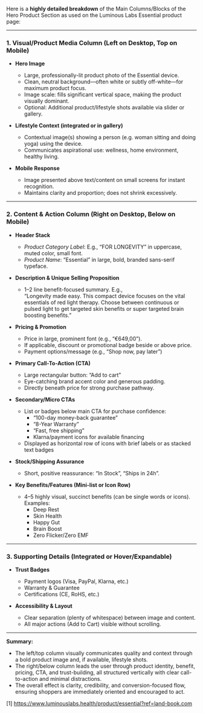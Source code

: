 Here is a **highly detailed breakdown** of the Main Columns/Blocks of the Hero Product Section as used on the Luminous Labs Essential product page:

***

### 1. **Visual/Product Media Column (Left on Desktop, Top on Mobile)**

- **Hero Image**
  - Large, professionally-lit product photo of the Essential device.
  - Clean, neutral background—often white or subtly off-white—for maximum product focus.
  - Image scale: fills significant vertical space, making the product visually dominant.
  - Optional: Additional product/lifestyle shots available via slider or gallery.

- **Lifestyle Context (integrated or in gallery)**
  - Contextual image(s) showing a person (e.g. woman sitting and doing yoga) using the device.
  - Communicates aspirational use: wellness, home environment, healthy living.

- **Mobile Response**
  - Image presented above text/content on small screens for instant recognition.
  - Maintains clarity and proportion; does not shrink excessively.

***

### 2. **Content & Action Column (Right on Desktop, Below on Mobile)**

- **Header Stack**
  - *Product Category Label*: E.g., “FOR LONGEVITY” in uppercase, muted color, small font.
  - *Product Name*: “Essential” in large, bold, branded sans-serif typeface.

- **Description & Unique Selling Proposition**
  - 1–2 line benefit-focused summary. E.g.,  
    “Longevity made easy. This compact device focuses on the vital essentials of red light therapy. Choose between continuous or pulsed light to get targeted skin benefits or super targeted brain boosting benefits.”

- **Pricing & Promotion**
  - Price in large, prominent font (e.g., “€649,00”).
  - If applicable, discount or promotional badge beside or above price.
  - Payment options/message (e.g., “Shop now, pay later”)

- **Primary Call-To-Action (CTA)**
  - Large rectangular button: “Add to cart”
  - Eye-catching brand accent color and generous padding.
  - Directly beneath price for strong purchase pathway.

- **Secondary/Micro CTAs**
  - List or badges below main CTA for purchase confidence:
    - “100-day money-back guarantee”
    - “8-Year Warranty”
    - “Fast, free shipping”
    - Klarna/payment icons for available financing
  - Displayed as horizontal row of icons with brief labels or as stacked text badges

- **Stock/Shipping Assurance**
  - Short, positive reassurance: “In Stock”, “Ships in 24h”.

- **Key Benefits/Features (Mini-list or Icon Row)**
  - 4–5 highly visual, succinct benefits (can be single words or icons). Examples:
    - Deep Rest
    - Skin Health
    - Happy Gut
    - Brain Boost
    - Zero Flicker/Zero EMF

***

### 3. **Supporting Details (Integrated or Hover/Expandable)**

- **Trust Badges**
  - Payment logos (Visa, PayPal, Klarna, etc.)
  - Warranty & Guarantee
  - Certifications (CE, RoHS, etc.)

- **Accessibility & Layout**
  - Clear separation (plenty of whitespace) between image and content.
  - All major actions (Add to Cart) visible without scrolling.

***

**Summary:**  
- The left/top column visually communicates quality and context through a bold product image and, if available, lifestyle shots.
- The right/below column leads the user through product identity, benefit, pricing, CTA, and trust-building, all structured vertically with clear call-to-action and minimal distractions.
- The overall effect is clarity, credibility, and conversion-focused flow, ensuring shoppers are immediately oriented and encouraged to act.

[1] https://www.luminouslabs.health/product/essential?ref=land-book.com